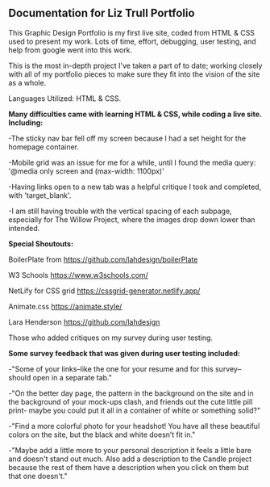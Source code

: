 ## Documentation for Liz Trull Portfolio 
This Graphic Design Portfolio is my first live site, coded from HTML & CSS used to present my work. Lots of time, effort, debugging, user testing, and help from google went into this work. 

This is the most in-depth project I've taken a part of to date; working closely with all of my portfolio pieces to make sure they fit into the vision of the site as a whole.

Languages Utilized: HTML & CSS.

**Many difficulties came with learning HTML & CSS, while coding a live site. Including:**

-The sticky nav bar fell off my screen because I had a set height for the homepage container. 

-Mobile grid was an issue for me for a while, until I found the media query: '@media only screen and (max-width: 1100px)'

-Having links open to a new tab was a helpful critique I took and completed, with 'target_blank'.

-I am still having trouble with the vertical spacing of each subpage, especially for The Willow Project, where the images drop down lower than intended.


**Special Shoutouts:**

BoilerPlate from https://github.com/lahdesign/boilerPlate 

W3 Schools https://www.w3schools.com/ 

NetLify for CSS grid https://cssgrid-generator.netlify.app/

Animate.css https://animate.style/ 

Lara Henderson https://github.com/lahdesign 

Those who added critiques on my survey during user testing.


**Some survey feedback that was given during user testing included:**

-"Some of your links–like the one for your resume and for this survey–should open in a separate tab."

-"On the better day page, the pattern in the background on the site and in the background of your mock-ups clash, and friends out the cute little pill print- maybe you could put it all in a container of white or something solid?"

-"Find a more colorful photo for your headshot! You have all these beautiful colors on the site, but the black and white doesn’t fit in."

-"Maybe add a little more to your personal description it feels a little bare and doesn't stand out much. Also add a description to the Candle project because the rest of them have a description when you click on them but that one doesn't."






